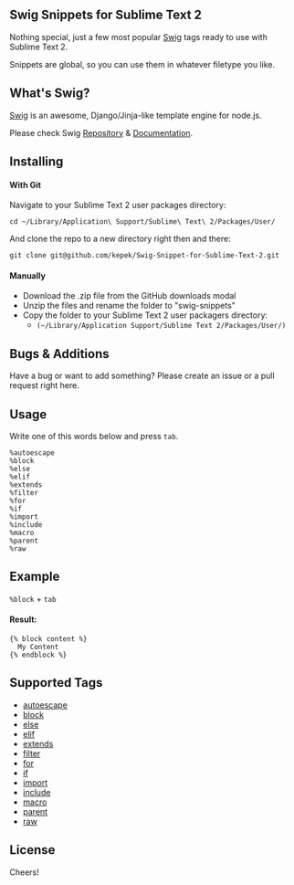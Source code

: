 ## Swig Snippets for Sublime Text 2

Nothing special, just a few most popular [Swig](http://paularmstrong.github.io/swig/docs/tags/) tags ready to use with Sublime Text 2.

Snippets are global, so you can use them in whatever filetype you like.

What's Swig?
------------
[Swig](https://github.com/paularmstrong/swig/) is an awesome, Django/Jinja-like template engine for node.js.

Please check Swig [Repository](https://github.com/paularmstrong/swig/) & [Documentation](http://paularmstrong.github.io/swig/docs/).

Installing
----------

#### With Git
Navigate to your Sublime Text 2 user packages directory:

    cd ~/Library/Application\ Support/Sublime\ Text\ 2/Packages/User/

And clone the repo to a new directory right then and there:

    git clone git@github.com/kepek/Swig-Snippet-for-Sublime-Text-2.git

#### Manually
* Download the .zip file from the GitHub downloads modal
* Unzip the files and rename the folder to "swig-snippets"
* Copy the folder to your Sublime Text 2 user packagers directory:
    - `(~/Library/Application Support/Sublime Text 2/Packages/User/)`


Bugs & Additions
----------------

Have a bug or want to add something? Please create an issue or a pull request right here.

Usage
------------
Write one of this words below and press ``tab``.

    %autoescape
    %block
    %else
    %elif
    %extends
    %filter
    %for
    %if
    %import
    %include
    %macro
    %parent
    %raw
    
Example
------------
``%block`` + ``tab``

#### Result:

    {% block content %}
      My Content
    {% endblock %}

Supported Tags
----------
* [autoescape](http://paularmstrong.github.io/swig/docs/tags/#autoescape)
* [block](http://paularmstrong.github.io/swig/docs/tags/#block)
* [else](http://paularmstrong.github.io/swig/docs/tags/#else)
* [elif](http://paularmstrong.github.io/swig/docs/tags/#elif)
* [extends](http://paularmstrong.github.io/swig/docs/tags/#extends)
* [filter](http://paularmstrong.github.io/swig/docs/tags/#filter)
* [for](http://paularmstrong.github.io/swig/docs/tags/#for)
* [if](http://paularmstrong.github.io/swig/docs/tags/#if)
* [import](http://paularmstrong.github.io/swig/docs/tags/#import)
* [include](http://paularmstrong.github.io/swig/docs/tags/#include)
* [macro](http://paularmstrong.github.io/swig/docs/tags/#macro)
* [parent](http://paularmstrong.github.io/swig/docs/tags/#parent)
* [raw](http://paularmstrong.github.io/swig/docs/tags/#raw)

License
------------
Cheers!
